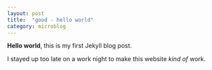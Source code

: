 ```yaml
---
layout: post
title:  "good - hello world"
category: microblog
---
```


**Hello world**, this is my first Jekyll blog post.

I stayed up too late on a work night to make this website *kind of* work.